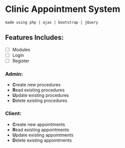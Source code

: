 # Clinic Appointment System
``made using php | ajax | bootstrap | jQuery``
## Features Includes:
- [ ] Modules
- [ ] Login
- [ ] Register
### Admin:
- **C**reate new procedures
- **R**ead existing procedures
- **U**pdate existing procedures
- **D**elete existing procedures
### Client:
- **C**reate new appointments
- **R**ead existing appointments
- **U**pdate existing appointments
- **D**elete existing appointments
